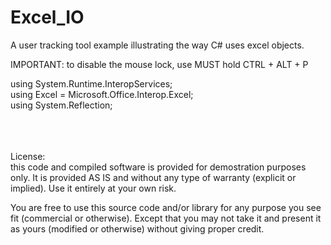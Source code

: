 # Excel_IO

A user tracking tool example illustrating the way C# uses excel objects.

IMPORTANT: to disable the mouse lock, use MUST hold CTRL + ALT + P

using System.Runtime.InteropServices;<br>
using Excel = Microsoft.Office.Interop.Excel;<br>
using System.Reflection;<br>


<br>
<br>
<br>
License: <br>
this code and compiled software is provided for demostration
purposes only. It is provided AS IS and without any type of warranty
(explicit or implied). Use it entirely at your own risk.

You are free to use this source code and/or library for any purpose you see
fit (commercial or otherwise). Except that you may not take it and
present it as yours (modified or otherwise) without giving proper credit.
